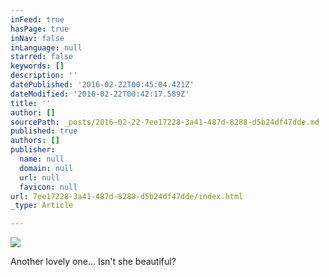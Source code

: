 ```yaml
---
inFeed: true
hasPage: true
inNav: false
inLanguage: null
starred: false
keywords: []
description: ''
datePublished: '2016-02-22T00:45:04.421Z'
dateModified: '2016-02-22T00:42:17.589Z'
title: ''
author: []
sourcePath: _posts/2016-02-22-7ee17228-3a41-487d-8288-d5b24df47dde.md
published: true
authors: []
publisher:
  name: null
  domain: null
  url: null
  favicon: null
url: 7ee17228-3a41-487d-8288-d5b24df47dde/index.html
_type: Article

---
```

![](https://the-grid-user-content.s3-us-west-2.amazonaws.com/168787d0-7de1-4e8b-b34e-d8be78a66285.jpg)

Another lovely one...  Isn't she beautiful?